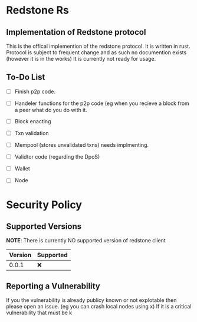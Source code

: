 # Redstone Rs

## Implementation of Redstone protocol
This is the offical implemention of the redstone protocol. It is written in rust. Protocol is subject to frequent change and as such no documention exists (however it is in the works) It is currently not ready for usage.

## To-Do List
- [ ] Finish p2p code. 
- [ ] Handeler functions for the p2p code (eg when you recieve a block from a peer what do you do with it. 
- [ ] Block enacting 
- [ ] Txn validation 
- [ ] Mempool (stores unvalidated txns) needs implmenting.
- [ ] Validtor code (regarding the DpoS) 
- [ ] Wallet 
- [ ] Node




# Security Policy

## Supported Versions

**NOTE**: There is currently NO supported version of redstone client

| Version | Supported          |
| ------- | ------------------ |
| 0.0.1   | :x: |              |


## Reporting a Vulnerability

If you the vulnerability is already publicy known or not explotable then please open an issue. (eg you can crash local nodes using x)
If it is a critical vulnerability that must be k
